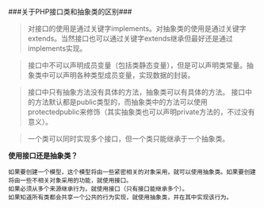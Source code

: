 ###关于PHP接口类和抽象类的区别###

>对接口的使用是通过关键字implements。对抽象类的使用是通过关键字extends。当然接口也可以通过关键字extends继承但最好还是通过implements实现。


>接口中不可以声明成员变量（包括类静态变量），但是可以声明类常量。抽象类中可以声明各种类型成员变量，实现数据的封装。


>接口中只有抽象方法没有具体的方法，抽象类可以有具体的方法。
>接口中的方法默认都是public类型的，而抽象类中的方法可以使用protectedpublic来修饰（其实抽象类也可以声明private方法的，不过没有意义）。

>一个类可以同时实现多个接口，但一个类只能继承于一个抽象类。

**使用接口还是抽象类？**

	如果要创建一个模型，这个模型将由一些紧密相关的对象采用，就可以使用抽象类。如果要创建将由一些不相关对象采用的功能，就使用接口。
	如果必须从多个来源继承行为，就使用接口（只有接口能继承多个）。
	如果知道所有类都会共享一个公共的行为实现，就使用抽象类，并在其中实现该行为。